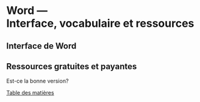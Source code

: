 # Word —<br>Interface, vocabulaire et ressources

## Interface de Word

## Ressources gratuites et payantes

Est-ce la bonne version?

[Table des matières](SUMMARY.md)